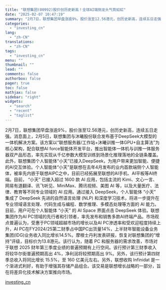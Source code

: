 ```yaml
---
title: "联想集团(00992)股价创历史新高！全球AI端侧龙头气势如虹"
date: "2025-02-07 10:47:19"
summary: "2月7日，联想集团早盘涨逾9%，股价涨至12.56港元，创历史新高，连续五日走强。消息面上，2月5..."
categories:
  - "investing_cn"
lang:
  - "zh-CN"
translations:
  - "zh-CN"
tags:
  - "investing_cn"
menu: ""
thumbnail: ""
lead: ""
comments: false
authorbox: false
pager: true
toc: false
mathjax: false
sidebar: "right"
widgets:
  - "search"
  - "recent"
  - "taglist"
---
```


2月7日，联想集团早盘涨逾9%，股价涨至12.56港元，创历史新高，连续五日走强。消息面上，2月5日，联想集团与沐曦股份联合发布基于DeepSeek大模型的一体机解决方案。该方案以“联想服务器/工作站+沐曦训推一体GPU+自主算法”为核心架构，配合联想AI force智能体开发平台，推出智能体一体机与训推一体服务器双产品形态，率先实现从千亿参数大模型训练到场景化推理落地的全链条覆盖。此外，联想集团个人智能体“小天”已接入DeepSeek，为用户带来更加智能、便捷的AI交互体验。个人智能体“小天”是联想在去年4月发布的业内首款端侧个人智能体，被率先内嵌于联想AIPC之中，目前已经拓展至联想的AI手机、AI平板等AI终端。目前， “小天” 已接入超过 1600 款 AI 应用，包括主流的 Kimi、文心一言、网易有道翻译、讯飞听见、MiniMax、腾讯视频、美图 AI 等，以及大量医疗、法律、教育等不同专业领域的 AI 应用。通过接入 DeepSeek，个人智能体 “小天” 集成了 DeepSeek 先进的自然语言处理 (NLP) 和深度学习技术，将进一步提升在专业领域语言处理、代码生成与编程、数学推理、多模态处理等方面的 AI 能力。目前，用户可在个人智能体 “小天” 的 AI Space 界面点击 DeepSeek 体验。联想集团作为AI PC领域的先行者和引领者，率先发布和销售多款AI终端产品。市场观点普遍认为，受惠于PC领域超越市场的增长以及AI PC渗透率和受欢迎程度持续上升，AI PC在FY2024/25第二财季占中国PC出货量14%，上半财年智能设备业务集团(IDG)业务收入同比增长14.5%。摩根士丹利发表研报，恢复对联想集团的“增持”评级，目标价为13.8港元。该行认为，随着 PC 和服务器的需求改善，市场对于联想 2025 财年第三季度业绩的普遍预期有上行空间。该行预计第三财季收入将较华尔街普遍预期高出 4%，净利润将较预期高出 9%。另外，该行预计第四财季总收入将同比增长 15.5%，至 160 亿美元左右。另外，联想收购 Infinidat 是一个渐进式利好，有助于增强其存储产品组合。该交易是联想增长战略的一部分，旨在将差异化技术解决方案推向市场。

[investing_cn](https://cn.investing.com/news/stock-market-news/article-2661646)
